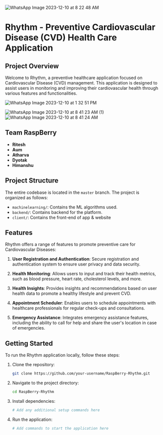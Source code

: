 ![WhatsApp Image 2023-12-10 at 8 22 48 AM](https://github.com/VESITAIDS25/RaspBerry-Rhythm/assets/92782099/da1ef427-1462-4e59-bd3c-567c5847ab49)

# Rhythm - Preventive Cardiovascular Disease (CVD) Health Care Application

## Project Overview

Welcome to Rhythm, a preventive healthcare application focused on Cardiovascular Disease (CVD) management. This application is designed to assist users in monitoring and improving their cardiovascular health through various features and functionalities.

![WhatsApp Image 2023-12-10 at 1 32 51 PM](https://github.com/VESITAIDS25/RaspBerry-Rhythm/assets/92782099/6f570c48-cf66-4f71-b1f9-53a50c57b8bc)

![WhatsApp Image 2023-12-10 at 8 41 23 AM (1)](https://github.com/VESITAIDS25/RaspBerry-Rhythm/assets/92782099/c172b71b-ca89-4536-a57e-b6dbc91ebdf9)
![WhatsApp Image 2023-12-10 at 8 41 24 AM](https://github.com/VESITAIDS25/RaspBerry-Rhythm/assets/92782099/f6fcf4c9-c39b-4adb-b5dc-727019fdc0b9)

## Team RaspBerry

- **Ritesh**
- **Aum**
- **Atharva**
- **Dyotak**
- **Himanshu**

## Project Structure

The entire codebase is located in the `master` branch. The project is organized as follows:

- `machinelearning/`: Contains the ML algorithms used.
- `backend/`: Contains backend for the platform.
- `client/`: Contains the front-end of app & website


## Features

Rhythm offers a range of features to promote preventive care for Cardiovascular Diseases:

1. **User Registration and Authentication**: Secure registration and authentication system to ensure user privacy and data security.

2. **Health Monitoring**: Allows users to input and track their health metrics, such as blood pressure, heart rate, cholesterol levels, and more.

3. **Health Insights**: Provides insights and recommendations based on user health data to promote a healthy lifestyle and prevent CVD.

4. **Appointment Scheduler**: Enables users to schedule appointments with healthcare professionals for regular check-ups and consultations.

5. **Emergency Assistance**: Integrates emergency assistance features, including the ability to call for help and share the user's location in case of emergencies.

## Getting Started

To run the Rhythm application locally, follow these steps:

1. Clone the repository:

   ```bash
   git clone https://github.com/your-username/RaspBerry-Rhythm.git
   ```

2. Navigate to the project directory:

   ```bash
   cd RaspBerry-Rhythm
   ```

3. Install dependencies:

   ```bash
   # Add any additional setup commands here
   ```

4. Run the application:

   ```bash
   # Add commands to start the application here
   ```





